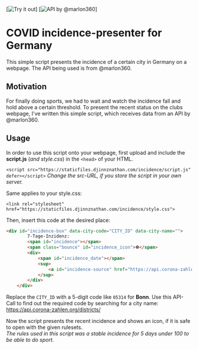[![Try it out](https://staticfiles.djinnznathan.com/incidence/)] [![API by @marlon360](https://github.com/marlon360)]

# COVID incidence-presenter for Germany
This simple script presents the incidence of a certain city in Germany on a webpage. The API being used is from @marlon360.

## Motivation  
For finally doing sports, we had to wait and watch the incidence fall and hold above a certain threshold. 
To present the recent status on the clubs webpage, I've written this simple script, which receives data from an API by @marlon360. 

## Usage  
In order to use this script onto your webpage, first upload and include the **script.js** (*and style.css*) in the `<head>` of your HTML.

`<script src="https://staticfiles.djinnznathan.com/incidence/script.js" defer></script>` *Change the src-URL, if you store the script in your own server.*

Same applies to your style.css: 

`<link rel="stylesheet" href="https://staticfiles.djinnznathan.com/incidence/style.css">`

Then, insert this code at the desired place:

```HTML
<div id="incidence-box" data-city-code="CITY_ID" data-city-name="">
        7-Tage-Inzidenz:
        <span id="incidence"></span>
        <span class="bounce" id="incidence_icon">⚽</span>
        <div>
            <span id="incidence_date"></span>
            <sup>
                <a id="incidence-source" href="https://api.corona-zahlen.org/">&#8505;</a>
            </sup>
        </div>
    </div>
```

Replace the `CITY_ID` with a 5-digit code like `05314` for **Bonn**. Use this API-Call to find out the required code by searching for a city name: https://api.corona-zahlen.org/districts/

Now the script presents the recent incidence and shows an icon, if it is safe to open with the given rulesets.  
*The rules used in this script was a stable incidence for 5 days under 100 to be able to do sport.* 
